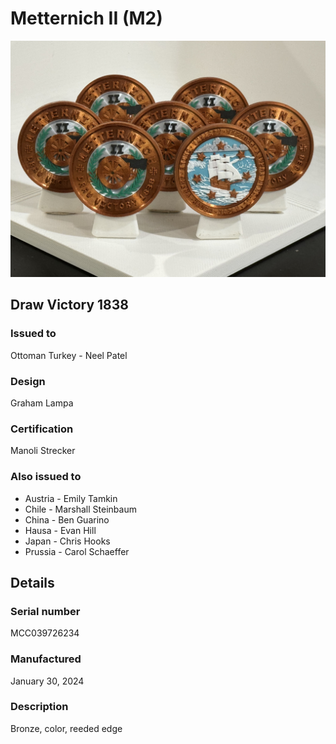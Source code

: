 
# Metternich II (M2)

![Metternich II (M2) Coins](m2-coins.jpg)

## Draw Victory 1838

### Issued to

Ottoman Turkey - Neel Patel

### Design

Graham Lampa

### Certification

Manoli Strecker

### Also issued to

* Austria - Emily Tamkin
* Chile - Marshall Steinbaum
* China - Ben Guarino
* Hausa - Evan Hill
* Japan - Chris Hooks
* Prussia - Carol Schaeffer

## Details

### Serial number

MCC039726234

### Manufactured
January 30, 2024

### Description

Bronze, color, reeded edge
